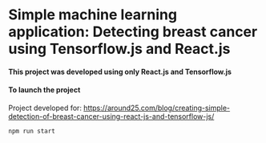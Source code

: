 # Simple machine learning application: Detecting breast cancer using Tensorflow.js and React.js
#### This project was developed using only React.js and Tensorflow.js
#### To launch the project
Project developed for:
https://around25.com/blog/creating-simple-detection-of-breast-cancer-using-react-js-and-tensorflow-js/
```sh
npm run start
```
